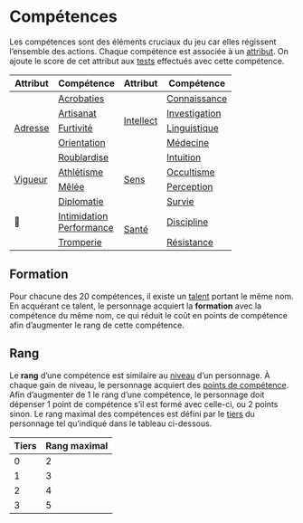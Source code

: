 # Compétences

Les compétences sont des éléments cruciaux du jeu car elles régissent l’ensemble des actions. Chaque compétence est associée à un [attribut](/docs/attributs.md). On ajoute le score de cet attribut aux [tests](/docs/tests.md) effectués avec cette compétence.

<table>
  <thead>
    <tr>
      <th scope="col">Attribut</th>
      <th scope="col">Compétence</th>
      <th scope="col">Attribut</th>
      <th scope="col">Compétence</th>
    </tr>
  </thead>
  <tbody>
    <tr>
      <td rowspan="5"><a href="/docs/attributs/adresse.md">Adresse</a></td>
      <td><a href="/docs/competences/acrobaties.md">Acrobaties</a></td>
      <td rowspan="4"><a href="/docs/attributs/intellect.md">Intellect</a></td>
      <td><a href="/docs/competences/connaissance.md">Connaissance</a></td>
    </tr>
    <tr>
      <td><a href="/docs/competences/artisanat.md">Artisanat</a></td>
      <td><a href="/docs/competences/investigation.md">Investigation</a></td>
    </tr>
    <tr>
      <td><a href="/docs/competences/furtivite.md">Furtivité</a></td>
      <td><a href="/docs/competences/linguistique.md">Linguistique</a></td>
    </tr>
    <tr>
      <td><a href="/docs/competences/orientation.md">Orientation</a></td>
      <td><a href="/docs/competences/medecine.md">Médecine</a></td>
    </tr>
    <tr>
      <td><a href="/docs/competences/roublardise.md">Roublardise</a></td>
      <td rowspan="4"><a href="/docs/attributs/sens.md">Sens</a></td>
      <td><a href="/docs/competences/intuition.md">Intuition</a></td>
    </tr>
    <tr>
      <td rowspan="2"><a href="/docs/attributs/vigueur.md">Vigueur</a></td>
      <td><a href="/docs/competences/athletisme.md">Athlétisme</a></td>
      <td><a href="/docs/competences/occultisme.md">Occultisme</a></td>
    </tr>
    <tr>
      <td><a href="/docs/competences/melee.md">Mêlée</a></td>
      <td><a href="/docs/competences/perception.md">Perception</a></td>
    </tr>
    <tr>
      <td rowspan="3">🚧</td>
      <td><a href="/docs/competences/diplomatie.md">Diplomatie</a></td>
      <td><a href="/docs/competences/survie.md">Survie</a></td>
    </tr>
    <tr>
      <td>
        <a href="/docs/competences/intimidation.md">Intimidation</a>
        <br />
        <a href="/docs/competences/performance.md">Performance</a>
      </td>
      <td rowspan="2"><a href="/docs/attributs/sante.md">Santé</a></td>
      <td><a href="/docs/competences/discipline.md">Discipline</a></td>
    </tr>
    <tr>
      <td><a href="/docs/competences/tromperie.md">Tromperie</a></td>
      <td><a href="/docs/competences/resistance.md">Résistance</a></td>
    </tr>
  </tbody>
</table>

## Formation

Pour chacune des 20 compétences, il existe un [talent](/docs/talents.md) portant le même nom. En acquérant ce talent, le personnage acquiert la **formation** avec la compétence du même nom, ce qui réduit le coût en points de compétence afin d’augmenter le rang de cette compétence.

## Rang

Le **rang** d’une compétence est similaire au [niveau](/docs/niveau.md) d’un personnage. À chaque gain de niveau, le personnage acquiert des [points de compétence](/docs/attributs/intellect.md). Afin d’augmenter de 1 le rang d’une compétence, le personnage doit dépenser 1 point de compétence s’il est formé avec celle-ci, ou 2 points sinon. Le rang maximal des compétences est défini par le [tiers](/docs/tiers.md) du personnage tel qu’indiqué dans le tableau ci-dessous.

| Tiers | Rang maximal |
| ----- | ------------ |
| 0     | 2            |
| 1     | 3            |
| 2     | 4            |
| 3     | 5            |
